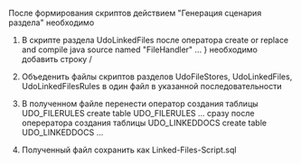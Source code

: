 После формирования скриптов действием "Генерация сценария раздела" необходимо
1. В скрипте раздела UdoLinkedFiles после оператора
  create or replace and compile java source named "FileHandler"
  ...
  }
  необходимо добавить строку
  /

2. Объеденить файлы скриптов разделов UdoFileStores, UdoLinkedFiles, UdoLinkedFilesRules в один файл в указанной последовательности

3. В полученном файле перенести оператор создания таблицы UDO_FILERULES 
  create table UDO_FILERULES
  ...
  сразу после оперератора создания таблицы UDO_LINKEDDOCS 
  create table UDO_LINKEDDOCS
  ...
  
4. Полученный файл сохранить как Linked-Files-Script.sql